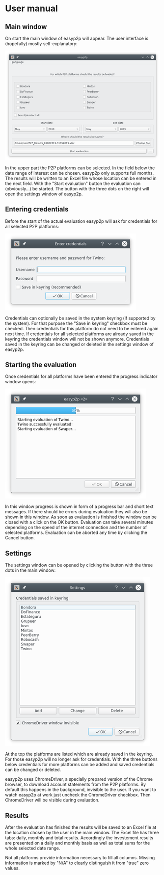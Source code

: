 # User manual

## Main window
On start the main window of easyp2p will appear. The user interface is
(hopefully) mostly self-explanatory:

![Main window of easyp2p](images/main_window_screenshot_en.png)

In the upper part the P2P platforms can be selected. In the field below the
date range of interest can be chosen. easyp2p only supports full months. The
results will be written to an Excel file whose location can be entered in the
next field. With the "Start evaluation" button the evaluation can
(obviously...) be started. The button with the three dots on the right will
open the settings window of easyp2p.

## Entering credentials
Before the start of the actual evaluation easyp2p will ask for credentials for
all selected P2P platforms:

![Credentials window](images/credentials_window_screenshot_en.png)

Credentials can optionally be saved in the system keyring (if supported by the
system). For that purpose the "Save in keyring" checkbox must be checked. Then
credentials for this platform do not need to be entered again next time. If
credentials for all selected platforms are already saved in the keyring the
credentials window will not be shown anymore. Credentials saved in the keyring
can be changed or deleted in the settings window of easyp2p.

## Starting the evaluation
Once credentials for all platforms have been entered the progress indicator
window opens:

![Progress window](images/progress_window_screenshot_en.png)

In this window progress is shown in form of a progress bar and short text
messages. If there should be errors during evaluation they will also be shown
in this window. As soon as evaluation is finished the window can be closed
with a click on the OK button. Evaluation can take several minutes depending
on the speed of the internet connection and the number of selected platforms.
Evaluation can be aborted any time by clicking the Cancel button.

## Settings
The settings window can be opened by clicking the button with the three dots
in the main window:

![Settings window](images/settings_window_screenshot_en.png)

At the top the platforms are listed which are already saved in the keyring. For
those easyp2p will no longer ask for credentials. With the three buttons below
credentials for more platforms can be added and saved credentials can be
changed or deleted.

easyp2p uses ChromeDriver, a specially prepared version of the Chrome browser,
to download account statements from the P2P platforms. By default this happens
in the background, invisible to the user. If you want to watch easyp2p at work
just uncheck the ChromeDriver checkbox. Then ChromeDriver will be visible
during evaluation.

## Results
After the evaluation has finished the results will be saved to an Excel file
at the location chosen by the user in the main window. The Excel file has three
tabs: daily, monthly and total results. Accordingly the investement results are
presented on a daily and monthly basis as well as total sums for the whole
selected date range.

Not all platforms provide information necessary to fill all columns. Missing
information is marked by "N/A" to clearly distinguish it from "true" zero
values.